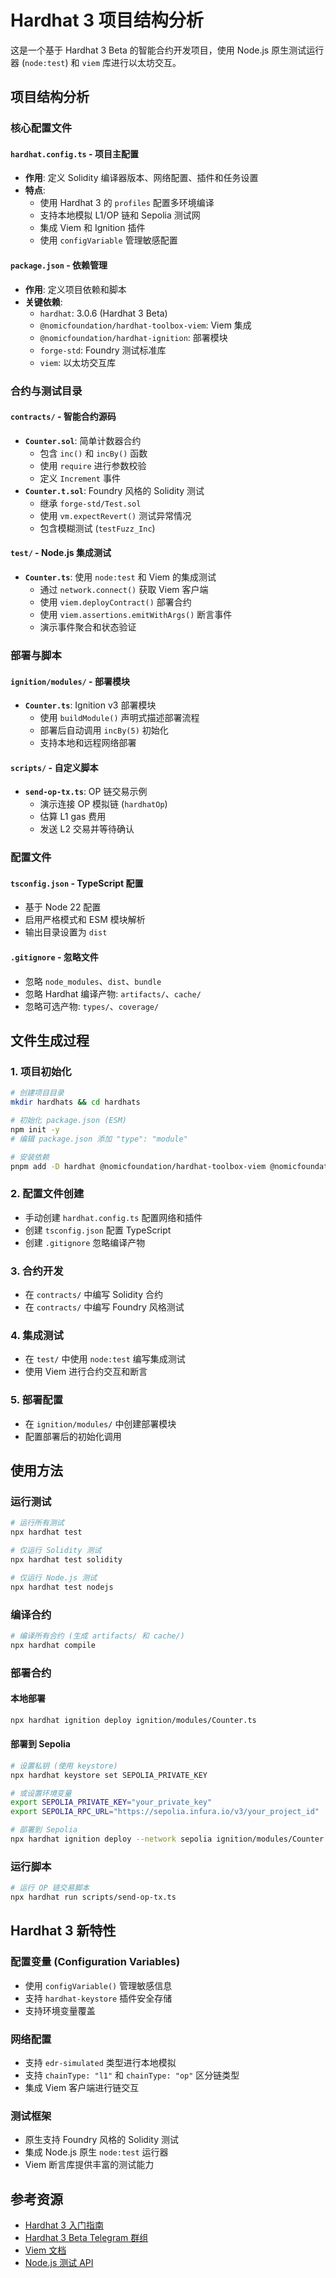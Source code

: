 # Hardhat 3 项目结构分析

这是一个基于 Hardhat 3 Beta 的智能合约开发项目，使用 Node.js 原生测试运行器 (`node:test`) 和 `viem` 库进行以太坊交互。

## 项目结构分析

### 核心配置文件

#### `hardhat.config.ts` - 项目主配置

- **作用**: 定义 Solidity 编译器版本、网络配置、插件和任务设置
- **特点**:
  - 使用 Hardhat 3 的 `profiles` 配置多环境编译
  - 支持本地模拟 L1/OP 链和 Sepolia 测试网
  - 集成 Viem 和 Ignition 插件
  - 使用 `configVariable` 管理敏感配置

#### `package.json` - 依赖管理

- **作用**: 定义项目依赖和脚本
- **关键依赖**:
  - `hardhat`: 3.0.6 (Hardhat 3 Beta)
  - `@nomicfoundation/hardhat-toolbox-viem`: Viem 集成
  - `@nomicfoundation/hardhat-ignition`: 部署模块
  - `forge-std`: Foundry 测试标准库
  - `viem`: 以太坊交互库

### 合约与测试目录

#### `contracts/` - 智能合约源码

- **`Counter.sol`**: 简单计数器合约
  - 包含 `inc()` 和 `incBy()` 函数
  - 使用 `require` 进行参数校验
  - 定义 `Increment` 事件
- **`Counter.t.sol`**: Foundry 风格的 Solidity 测试
  - 继承 `forge-std/Test.sol`
  - 使用 `vm.expectRevert()` 测试异常情况
  - 包含模糊测试 (`testFuzz_Inc`)

#### `test/` - Node.js 集成测试

- **`Counter.ts`**: 使用 `node:test` 和 Viem 的集成测试
  - 通过 `network.connect()` 获取 Viem 客户端
  - 使用 `viem.deployContract()` 部署合约
  - 使用 `viem.assertions.emitWithArgs()` 断言事件
  - 演示事件聚合和状态验证

### 部署与脚本

#### `ignition/modules/` - 部署模块

- **`Counter.ts`**: Ignition v3 部署模块
  - 使用 `buildModule()` 声明式描述部署流程
  - 部署后自动调用 `incBy(5)` 初始化
  - 支持本地和远程网络部署

#### `scripts/` - 自定义脚本

- **`send-op-tx.ts`**: OP 链交易示例
  - 演示连接 OP 模拟链 (`hardhatOp`)
  - 估算 L1 gas 费用
  - 发送 L2 交易并等待确认

### 配置文件

#### `tsconfig.json` - TypeScript 配置

- 基于 Node 22 配置
- 启用严格模式和 ESM 模块解析
- 输出目录设置为 `dist`

#### `.gitignore` - 忽略文件

- 忽略 `node_modules`、`dist`、`bundle`
- 忽略 Hardhat 编译产物: `artifacts/`、`cache/`
- 忽略可选产物: `types/`、`coverage/`

## 文件生成过程

### 1. 项目初始化

```bash
# 创建项目目录
mkdir hardhats && cd hardhats

# 初始化 package.json (ESM)
npm init -y
# 编辑 package.json 添加 "type": "module"

# 安装依赖
pnpm add -D hardhat @nomicfoundation/hardhat-toolbox-viem @nomicfoundation/hardhat-ignition forge-std viem typescript @types/node
```

### 2. 配置文件创建

- 手动创建 `hardhat.config.ts` 配置网络和插件
- 创建 `tsconfig.json` 配置 TypeScript
- 创建 `.gitignore` 忽略编译产物

### 3. 合约开发

- 在 `contracts/` 中编写 Solidity 合约
- 在 `contracts/` 中编写 Foundry 风格测试

### 4. 集成测试

- 在 `test/` 中使用 `node:test` 编写集成测试
- 使用 Viem 进行合约交互和断言

### 5. 部署配置

- 在 `ignition/modules/` 中创建部署模块
- 配置部署后的初始化调用

## 使用方法

### 运行测试

```bash
# 运行所有测试
npx hardhat test

# 仅运行 Solidity 测试
npx hardhat test solidity

# 仅运行 Node.js 测试
npx hardhat test nodejs
```

### 编译合约

```bash
# 编译所有合约 (生成 artifacts/ 和 cache/)
npx hardhat compile
```

### 部署合约

#### 本地部署

```bash
npx hardhat ignition deploy ignition/modules/Counter.ts
```

#### 部署到 Sepolia

```bash
# 设置私钥 (使用 keystore)
npx hardhat keystore set SEPOLIA_PRIVATE_KEY

# 或设置环境变量
export SEPOLIA_PRIVATE_KEY="your_private_key"
export SEPOLIA_RPC_URL="https://sepolia.infura.io/v3/your_project_id"

# 部署到 Sepolia
npx hardhat ignition deploy --network sepolia ignition/modules/Counter.ts
```

### 运行脚本

```bash
# 运行 OP 链交易脚本
npx hardhat run scripts/send-op-tx.ts
```

## Hardhat 3 新特性

### 配置变量 (Configuration Variables)

- 使用 `configVariable()` 管理敏感信息
- 支持 `hardhat-keystore` 插件安全存储
- 支持环境变量覆盖

### 网络配置

- 支持 `edr-simulated` 类型进行本地模拟
- 支持 `chainType: "l1"` 和 `chainType: "op"` 区分链类型
- 集成 Viem 客户端进行链交互

### 测试框架

- 原生支持 Foundry 风格的 Solidity 测试
- 集成 Node.js 原生 `node:test` 运行器
- Viem 断言库提供丰富的测试能力

## 参考资源

- [Hardhat 3 入门指南](https://hardhat.org/docs/getting-started#getting-started-with-hardhat-3)
- [Hardhat 3 Beta Telegram 群组](https://hardhat.org/hardhat3-beta-telegram-group)
- [Viem 文档](https://viem.sh/)
- [Node.js 测试 API](https://nodejs.org/api/test.html)

